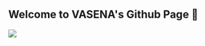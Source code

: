 ## Welcome to **VASENA**'s Github Page 👋

<img src="https://media.discordapp.net/attachments/1227745764009316352/1230248161742688307/VASENA.gif?ex=66314f62&is=662ffde2&hm=42a9d1a91ada6bdf3686e961062327322c5c68b44426267c311fdba12daab133&=&width=585&height=75">

<!--

**Here are some ideas to get you started:**

🙋‍♀️ A short introduction - what is your organization all about?
🌈 Contribution guidelines - how can the community get involved?
👩‍💻 Useful resources - where can the community find your docs? Is there anything else the community should know?
🍿 Fun facts - what does your team eat for breakfast?
🧙 Remember, you can do mighty things with the power of [Markdown](https://docs.github.com/github/writing-on-github/getting-started-with-writing-and-formatting-on-github/basic-writing-and-formatting-syntax)
-->
